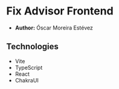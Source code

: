 # Fix Advisor Frontend

- **Author:** Óscar Moreira Estévez


## Technologies

- Vite
- TypeScript
- React
- ChakraUI